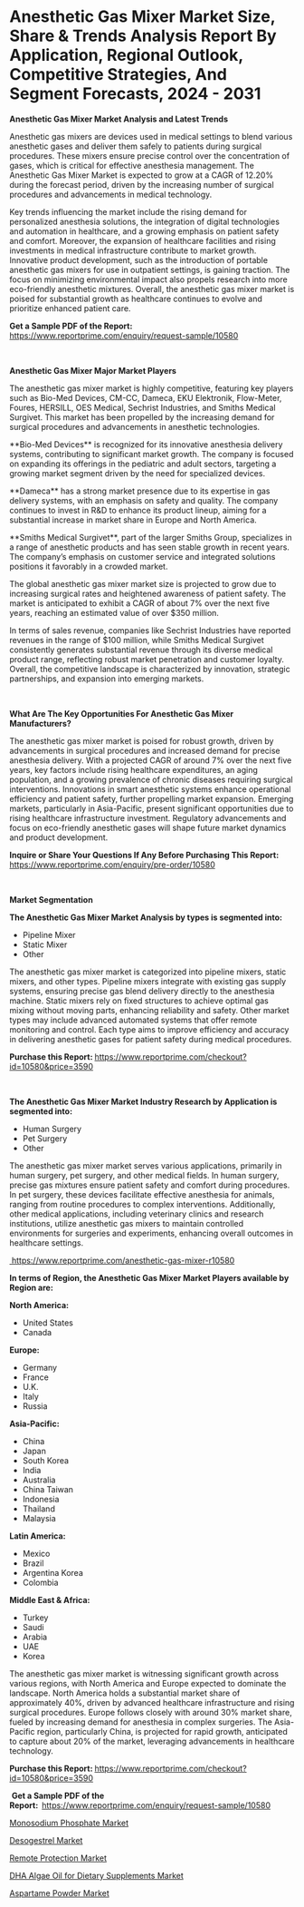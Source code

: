 <p><h1>Anesthetic Gas Mixer Market Size, Share & Trends Analysis Report By Application, Regional Outlook, Competitive Strategies, And Segment Forecasts, 2024 - 2031</h1></p><p><strong>Anesthetic Gas Mixer Market Analysis and Latest Trends</strong></p>
<p><p>Anesthetic gas mixers are devices used in medical settings to blend various anesthetic gases and deliver them safely to patients during surgical procedures. These mixers ensure precise control over the concentration of gases, which is critical for effective anesthesia management. The Anesthetic Gas Mixer Market is expected to grow at a CAGR of 12.20% during the forecast period, driven by the increasing number of surgical procedures and advancements in medical technology.</p><p>Key trends influencing the market include the rising demand for personalized anesthesia solutions, the integration of digital technologies and automation in healthcare, and a growing emphasis on patient safety and comfort. Moreover, the expansion of healthcare facilities and rising investments in medical infrastructure contribute to market growth. Innovative product development, such as the introduction of portable anesthetic gas mixers for use in outpatient settings, is gaining traction. The focus on minimizing environmental impact also propels research into more eco-friendly anesthetic mixtures. Overall, the anesthetic gas mixer market is poised for substantial growth as healthcare continues to evolve and prioritize enhanced patient care.</p></p>
<p><strong>Get a Sample PDF of the Report:&nbsp;</strong> <a href="https://www.reportprime.com/enquiry/request-sample/10580?utm_campaign=1399&utm_medium=2&utm_source=Github&utm_content=ia&utm_term=10102024&utm_id=anesthetic-gas-mixer">https://www.reportprime.com/enquiry/request-sample/10580</a></p>
<p>&nbsp;</p>
<p><strong>Anesthetic Gas Mixer Major Market Players</strong></p>
<p><p>The anesthetic gas mixer market is highly competitive, featuring key players such as Bio-Med Devices, CM-CC, Dameca, EKU Elektronik, Flow-Meter, Foures, HERSILL, OES Medical, Sechrist Industries, and Smiths Medical Surgivet. This market has been propelled by the increasing demand for surgical procedures and advancements in anesthetic technologies.</p><p>**Bio-Med Devices** is recognized for its innovative anesthesia delivery systems, contributing to significant market growth. The company is focused on expanding its offerings in the pediatric and adult sectors, targeting a growing market segment driven by the need for specialized devices.</p><p>**Dameca** has a strong market presence due to its expertise in gas delivery systems, with an emphasis on safety and quality. The company continues to invest in R&D to enhance its product lineup, aiming for a substantial increase in market share in Europe and North America.</p><p>**Smiths Medical Surgivet**, part of the larger Smiths Group, specializes in a range of anesthetic products and has seen stable growth in recent years. The company’s emphasis on customer service and integrated solutions positions it favorably in a crowded market.</p><p>The global anesthetic gas mixer market size is projected to grow due to increasing surgical rates and heightened awareness of patient safety. The market is anticipated to exhibit a CAGR of about 7% over the next five years, reaching an estimated value of over $350 million.</p><p>In terms of sales revenue, companies like Sechrist Industries have reported revenues in the range of $100 million, while Smiths Medical Surgivet consistently generates substantial revenue through its diverse medical product range, reflecting robust market penetration and customer loyalty. Overall, the competitive landscape is characterized by innovation, strategic partnerships, and expansion into emerging markets.</p></p>
<p>&nbsp;</p>
<p><strong>What Are The Key Opportunities For Anesthetic Gas Mixer Manufacturers?</strong></p>
<p><p>The anesthetic gas mixer market is poised for robust growth, driven by advancements in surgical procedures and increased demand for precise anesthesia delivery. With a projected CAGR of around 7% over the next five years, key factors include rising healthcare expenditures, an aging population, and a growing prevalence of chronic diseases requiring surgical interventions. Innovations in smart anesthetic systems enhance operational efficiency and patient safety, further propelling market expansion. Emerging markets, particularly in Asia-Pacific, present significant opportunities due to rising healthcare infrastructure investment. Regulatory advancements and focus on eco-friendly anesthetic gases will shape future market dynamics and product development.</p></p>
<p><strong>Inquire or Share Your Questions If Any Before Purchasing This Report:</strong> <a href="https://www.reportprime.com/enquiry/pre-order/10580?utm_campaign=1399&utm_medium=2&utm_source=Github&utm_content=ia&utm_term=10102024&utm_id=anesthetic-gas-mixer">https://www.reportprime.com/enquiry/pre-order/10580</a></p>
<p>&nbsp;</p>
<p><strong>Market Segmentation</strong></p>
<p><strong>The Anesthetic Gas Mixer Market Analysis by types is segmented into:</strong></p>
<p><ul><li>Pipeline Mixer</li><li>Static Mixer</li><li>Other</li></ul></p>
<p><p>The anesthetic gas mixer market is categorized into pipeline mixers, static mixers, and other types. Pipeline mixers integrate with existing gas supply systems, ensuring precise gas blend delivery directly to the anesthesia machine. Static mixers rely on fixed structures to achieve optimal gas mixing without moving parts, enhancing reliability and safety. Other market types may include advanced automated systems that offer remote monitoring and control. Each type aims to improve efficiency and accuracy in delivering anesthetic gases for patient safety during medical procedures.</p></p>
<p><strong>Purchase this Report:&nbsp;</strong><a href="https://www.reportprime.com/checkout?id=10580&price=3590&utm_campaign=1399&utm_medium=2&utm_source=Github&utm_content=ia&utm_term=10102024&utm_id=anesthetic-gas-mixer">https://www.reportprime.com/checkout?id=10580&price=3590</a></p>
<p>&nbsp;</p>
<p><strong>The Anesthetic Gas Mixer Market Industry Research by Application is segmented into:</strong></p>
<p><ul><li>Human Surgery</li><li>Pet Surgery</li><li>Other</li></ul></p>
<p><p>The anesthetic gas mixer market serves various applications, primarily in human surgery, pet surgery, and other medical fields. In human surgery, precise gas mixtures ensure patient safety and comfort during procedures. In pet surgery, these devices facilitate effective anesthesia for animals, ranging from routine procedures to complex interventions. Additionally, other medical applications, including veterinary clinics and research institutions, utilize anesthetic gas mixers to maintain controlled environments for surgeries and experiments, enhancing overall outcomes in healthcare settings.</p></p>
<p><a href="https://www.reportprime.com/anesthetic-gas-mixer-r10580?utm_campaign=1399&utm_medium=2&utm_source=Github&utm_content=ia&utm_term=10102024&utm_id=anesthetic-gas-mixer">&nbsp;https://www.reportprime.com/anesthetic-gas-mixer-r10580</a></p>
<p><strong>In terms of Region, the Anesthetic Gas Mixer Market Players available by Region are:</strong></p>
<p>
    <p> <strong> North America: </strong>
        <ul>
            <li>United States</li>
            <li>Canada</li>
        </ul>
        </p> 
    <p> <strong> Europe: </strong>
        <ul>
            <li>Germany</li>
            <li>France</li>
            <li>U.K.</li>
            <li>Italy</li>
            <li>Russia</li>
        </ul>
        </p> 
    <p> <strong> Asia-Pacific: </strong>
        <ul>
            <li>China</li>
            <li>Japan</li>
            <li>South Korea</li>
            <li>India</li>
            <li>Australia</li>
            <li>China Taiwan</li>
            <li>Indonesia</li>
            <li>Thailand</li>
            <li>Malaysia</li>
        </ul>
        </p> 
    <p> <strong> Latin America: </strong>
        <ul>
            <li>Mexico</li>
            <li>Brazil</li>
            <li>Argentina Korea</li>
            <li>Colombia</li>
        </ul>
        </p> 
    <p> <strong> Middle East & Africa: </strong>
        <ul>
            <li>Turkey</li>
            <li>Saudi</li>
            <li>Arabia</li>
            <li>UAE</li>
            <li>Korea</li>
        </ul>
    </p>
    </p>
<p><p>The anesthetic gas mixer market is witnessing significant growth across various regions, with North America and Europe expected to dominate the landscape. North America holds a substantial market share of approximately 40%, driven by advanced healthcare infrastructure and rising surgical procedures. Europe follows closely with around 30% market share, fueled by increasing demand for anesthesia in complex surgeries. The Asia-Pacific region, particularly China, is projected for rapid growth, anticipated to capture about 20% of the market, leveraging advancements in healthcare technology.</p></p>
<p><strong>Purchase this Report: </strong><a href="https://www.reportprime.com/checkout?id=10580&price=3590&utm_campaign=1399&utm_medium=2&utm_source=Github&utm_content=ia&utm_term=10102024&utm_id=anesthetic-gas-mixer">https://www.reportprime.com/checkout?id=10580&price=3590</a></p>
<p>&nbsp;<strong>Get a Sample PDF of the Report:&nbsp;&nbsp;</strong><a href="https://www.reportprime.com/enquiry/request-sample/10580?utm_campaign=1399&utm_medium=2&utm_source=Github&utm_content=ia&utm_term=10102024&utm_id=anesthetic-gas-mixer">https://www.reportprime.com/enquiry/request-sample/10580</a></p>
<p><strong></strong></p>
<p><p><a href="https://www.linkedin.com/pulse/regulatory-landscape-its-influence-global-monosodium-phosphate-lhuwe?utm_campaign=1399&utm_medium=2&utm_source=Github&utm_content=ia&utm_term=10102024&utm_id=anesthetic-gas-mixer">Monosodium Phosphate Market</a></p><p><a href="https://www.linkedin.com/pulse/desogestrel-market-size-share-growth-analysis-type-application-8yn5c?utm_campaign=1399&utm_medium=2&utm_source=Github&utm_content=ia&utm_term=10102024&utm_id=anesthetic-gas-mixer">Desogestrel Market</a></p><p><a href="https://issuu.com/reportprime-2/docs/remote-protection-market-size-2030._54889f8655e196?utm_campaign=1399&utm_medium=2&utm_source=Github&utm_content=ia&utm_term=10102024&utm_id=anesthetic-gas-mixer">Remote Protection Market</a></p><p><a href="https://issuu.com/reportprime-2/docs/dha-algae-oil-for-dietary-supplemen_0e6e9b96904a49?utm_campaign=1399&utm_medium=2&utm_source=Github&utm_content=ia&utm_term=10102024&utm_id=anesthetic-gas-mixer">DHA Algae Oil for Dietary Supplements Market</a></p><p><a href="https://www.linkedin.com/pulse/aspartame-powder-market-size-growth-industry-analysis-segmentation-an0me?utm_campaign=1399&utm_medium=2&utm_source=Github&utm_content=ia&utm_term=10102024&utm_id=anesthetic-gas-mixer">Aspartame Powder Market</a></p></p>